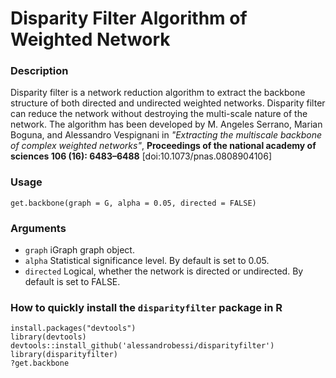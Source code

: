 # Disparity Filter Algorithm of Weighted Network

### Description
Disparity filter is a network reduction algorithm to extract the backbone structure of both directed and undirected weighted networks. Disparity filter can reduce the network without destroying the multi-scale nature of the network. The algorithm has been developed by M. Angeles Serrano, Marian Boguna, and Alessandro Vespignani in *"Extracting the multiscale backbone of complex weighted networks"*, **Proceedings of the national academy of sciences 106 (16): 6483–6488** [doi:10.1073/pnas.0808904106]


### Usage
```
get.backbone(graph = G, alpha = 0.05, directed = FALSE)
```

### Arguments
* `graph`	iGraph graph object.
* `alpha`	Statistical significance level. By default is set to 0.05.
* `directed`	Logical, whether the network is directed or undirected. By default is set to FALSE.

### How to quickly install the `disparityfilter` package in R
```
install.packages("devtools")
library(devtools)
devtools::install_github('alessandrobessi/disparityfilter')
library(disparityfilter)
?get.backbone
```
